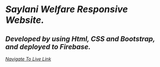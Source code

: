 # _Saylani Welfare Responsive Website._

## *Developed by using Html, CSS and Bootstrap, and deployed to Firebase.*

 *[Navigate To Live Link](https://saylani-website-assignment-3.web.app/)*

